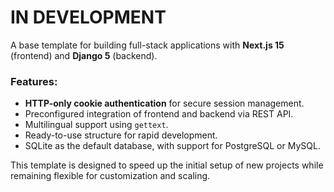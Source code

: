 # IN DEVELOPMENT

A base template for building full-stack applications with **Next.js 15** (frontend) and **Django 5** (backend).

### Features:
- **HTTP-only cookie authentication** for secure session management.
- Preconfigured integration of frontend and backend via REST API.
- Multilingual support using `gettext`.
- Ready-to-use structure for rapid development.
- SQLite as the default database, with support for PostgreSQL or MySQL.

This template is designed to speed up the initial setup of new projects while remaining flexible for customization and scaling.
